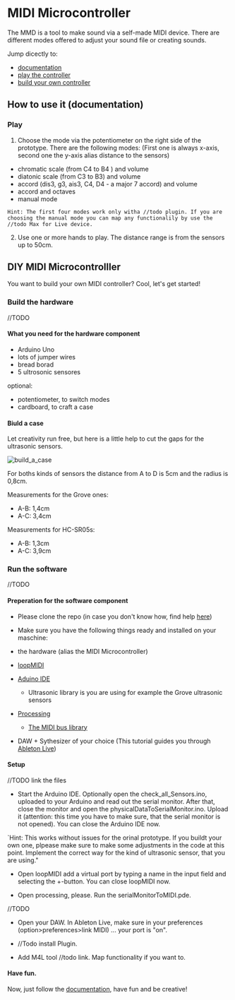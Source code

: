 # MIDI Microcontroller 

The MMD is a tool to make sound via a self-made MIDI device. There are different modes offered to adjust your sound file or creating sounds.

Jump dicectly to:
- [documentation](#How-to-use-it-(documentation))
- [play the controller](#Play)
- [build your own controller](#DIY-MIDI-Microcontrolller)

## How to use it (documentation)

### Play
 
1. Choose the mode via the potentiometer on the right side of the prototype. There are the following modes:
(First one is always x-axis, second one the y-axis alias distance to the sensors)
- chromatic scale (from C4 to B4 ) and volume 
- diatonic scale (from C3 to B3) and volume
- accord (dis3, g3, ais3, C4, D4 - a major 7 accord) and volume 
- accord and octaves
- manual mode 

`Hint: The first four modes work only witha //todo plugin. If you are choosing the manual mode you can map any functionalily by use the //todo Max for Live device.`

2. Use one or more hands to play. The distance range is from the sensors up to 50cm. 

## DIY MIDI Microcontrolller

You want to build your own MIDI controller?
Cool, let's get started!



### Build the hardware
//TODO

#### What you need for the hardware component 

- Arduino Uno
- lots of jumper wires
- bread borad
- 5 ultrosonic sensores

optional:
- potentiometer, to switch modes
- cardboard, to craft a case

#### Biuld a case
Let creativity run free, but here is a little help to cut the gaps for the ultrasonic sensors.

![build_a_case](https://user-images.githubusercontent.com/22836416/55933780-cf703880-5c2e-11e9-884c-be663f515e7c.png)

For boths kinds of sensors the distance from A to D is 5cm and the radius is 0,8cm.

Measurements for the Grove ones:
- A-B: 1,4cm
- A-C: 3,4cm

Measurements for HC-SR05s:
- A-B: 1,3cm
- A-C: 3,9cm

### Run the software 
//TODO

#### Preperation for  the software component

- Please clone the repo (in case you don't know how, find help [here](https://help.github.com/en/articles/cloning-a-repository))

-  Make sure you have the following things ready and installed on your maschine:
  - the hardware (alias the MIDI Microcontroller)
  - [loopMIDI](https://www.tobias-erichsen.de/software/loopmidi.html)
  - [Aduino IDE](https://www.arduino.cc/en/main/software)
    - Ultrasonic library is you are using for example the Grove ultrasonic sensors
  - [Processing](https://processing.org/download/)
    - [The MIDI bus library](http://www.smallbutdigital.com/projects/themidibus/)
  - DAW + Sythesizer of your choice (This tutorial guides you through [Ableton Live](https://www.ableton.com/de/trial/))

#### Setup

//TODO link the files
- Start the Arduino IDE. Optionally open the check_all_Sensors.ino, uploaded to your Arduino and read out the serial monitor. After that, close the monitor and open the physicalDataToSerialMonitor.ino. Upload it (attention: this time you have to make sure, that the serial monitor is not opened). You can close the Arduino IDE now.

`Hint: This works without issues for the orinal prototype. If you buildt your own one, plpease make sure to make some adjustments in the code at this point. Implement the correct way for the kind of ultrasonic sensor, that you are using."

- Open loopMIDI add a virtual port by typing a name in the input field and selecting the +-button. You can close loopMIDI now.

- Open processing, please. Run the serialMonitorToMIDI.pde.

//TODO
- Open your DAW. In Ableton Live, make sure in your preferences (option>preferences>link MIDI) ... your port is "on".

- //Todo install Plugin.

- Add M4L tool //todo link. Map functionality if you want to.


#### Have fun. 
Now, just follow the [documentation](#How-to-use-it-(documentation)), have fun and be creative!
